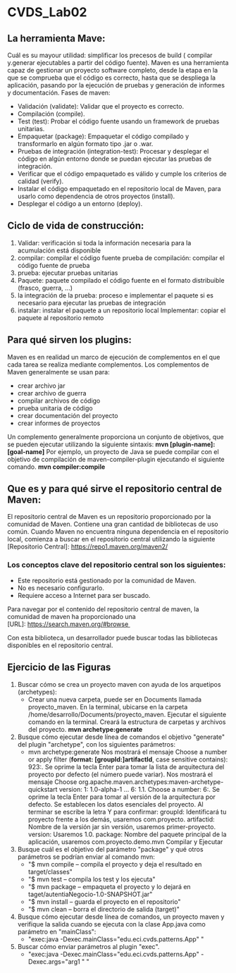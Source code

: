 # CVDS_Lab02

## La herramienta Mave:
Cuál es su mayour utilidad: simplificar los precesos de build ( compilar y.generar ejecutables a partir del código fuente).
Maven es una herramienta capaz de gestionar un proyecto software completo, desde la etapa en la que se comprueba que el código es correcto, hasta que se despliega la aplicación, pasando por la ejecución de pruebas y generación de informes y documentación.
Fases de maven:
- Validación (validate): Validar que el proyecto es correcto.
- Compilación (compile).
- Test (test): Probar el código fuente usando un framework de pruebas unitarias.
- Empaquetar (package): Empaquetar el código compilado y transformarlo en algún formato tipo .jar o .war.
- Pruebas de integración (integration-test): Procesar y desplegar el código en algún entorno donde se puedan ejecutar las pruebas de integración.
- Verificar que el código empaquetado es válido y cumple los criterios de calidad (verify).
- Instalar el código empaquetado en el repositorio local de Maven, para usarlo como dependencia de otros proyectos (install).
- Desplegar el código a un entorno (deploy).

## Ciclo de vida de construcción:
1. Validar: verificación si toda la información necesaria para la acumulación está disponible
2. compilar: compilar el código fuente
prueba de compilación: compilar el código fuente de prueba
3. prueba: ejecutar pruebas unitarias
4. Paquete: paquete compilado el código fuente en el formato distribuible (frasco, guerra, ...)
5. la integración de la prueba: proceso e implementar el paquete si es necesario para ejecutar las pruebas de integración
6. instalar: instalar el paquete a un repositorio local
Implementar: copiar el paquete al repositorio remoto

## Para qué sirven los plugins: 
Maven es en realidad un marco de ejecución de complementos en el que cada tarea se realiza mediante complementos. Los complementos de Maven generalmente se usan para:
* crear archivo jar
* crear archivo de guerra
* compilar archivos de código
* prueba unitaria de código
* crear documentación del proyecto
* crear informes de proyectos

Un complemento generalmente proporciona un conjunto de objetivos, que se pueden ejecutar utilizando la siguiente sintaxis:
**mvn [plugin-name]:[goal-name]**
Por ejemplo, un proyecto de Java se puede compilar con el objetivo de compilación de maven-compiler-plugin ejecutando el siguiente comando.
**mvn compiler:compile**

## Que es y para qué sirve el repositorio central de Maven: 
El repositorio central de Maven es un repositorio proporcionado por la comunidad de Maven. Contiene una gran cantidad de bibliotecas de uso común.
Cuando Maven no encuentra ninguna dependencia en el repositorio local, comienza a buscar en el repositorio central utilizando la siguiente 
[Repositorio Central]: https://repo1.maven.org/maven2/

### Los conceptos clave del repositorio central son los siguientes:
* Este repositorio está gestionado por la comunidad de Maven.
* No es necesario configurarlo.
* Requiere acceso a Internet para ser buscado.

Para navegar por el contenido del repositorio central de maven, la comunidad de maven ha proporcionado una [URL]: https://search.maven.org/#browse 

Con esta biblioteca, un desarrollador puede buscar todas las bibliotecas disponibles en el repositorio central.

## Ejercicio de las Figuras
1. Buscar cómo se crea un proyecto maven con ayuda de los arquetipos (archetypes):
    - Crear una nueva carpeta, puede ser en Documents llamada proyecto_maven.
    En la terminal, ubicarse en la carpeta /home/desarrollo/Documents/proyecto_maven.
    Ejecutar el siguiente comando en la terminal. Creará la estructura de carpetas y archivos del proyecto.
    **mvn archetype:generate**
2. Busque cómo ejecutar desde línea de comandos el objetivo "generate" del    plugin "archetype", con los siguientes parámetros:
    - mvn archetype:generate
    Nos mostrará el mensaje Choose a number or apply filter (**format: [groupId:]artifactId**, case sensitive contains): 923:. Se oprime la tecla Enter para tomar la lista de arquitectura del proyecto por defecto (el número puede variar).
    Nos mostrará el mensaje Choose org.apache.maven.archetypes:maven-archetype-quickstart version: 1: 1.0-alpha-1 … 6: 1.1. Choose a number: 6:. Se oprime la tecla Enter para tomar al versión de la arquitectura por defecto.
    Se establecen los datos esenciales del proyecto. Al terminar se escribe la letra Y para confirmar:
    groupId: Identificará tu proyecto frente a los demás, usaremos com.proyecto.
    artifactid: Nombre de la versión jar sin versión, usaremos primer-proyecto.
    version: Usaremos 1.0.
    package: Nombre del paquete principal de la aplicación, usaremos com.proyecto.demo.mvn 
    Compilar y Ejecutar
3. Busque cuál es el objetivo del parámetro "package" y qué otros parámetros se podrían enviar al comando mvn:
    - "$ mvn compile – compila el proyecto y deja el resultado en target/classes"
    - "$ mvn test – compila los test y los ejecuta"
    - "$ mvn package – empaqueta el proyecto y lo dejará en taget/autentiaNegocio-1.0-SNAPSHOT.jar"
    - "$ mvn install – guarda el proyecto en el repositorio"
    - "$ mvn clean – borra el directorio de salida (target)"
4. Busque cómo ejecutar desde línea de comandos, un proyecto maven y verifique la salida cuando se ejecuta con la clase App.java como parámetro en "mainClass":
    - "exec:java -Dexec.mainClass="edu.eci.cvds.patterns.App" "
5. Buscar cómo enviar parámetros al plugin "exec".
    - "exec:java -Dexec.mainClass="edu.eci.cvds.patterns.App" -Dexec.args="arg1 " "
